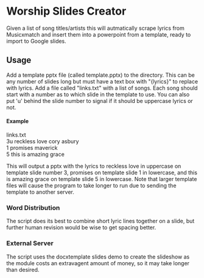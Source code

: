 # Worship Slides Creator

Given a list of song titles/artists this will autmatically scrape lyrics from Musicxmatch and 
insert them into a powerpoint from a template, ready to import to Google slides. 

## Usage
Add a template pptx file (called template.pptx) to the directory. This can be any number of 
slides long but must have a text box with "{lyrics}" to replace with lyrics. Add a file called 
"links.txt" with a list of songs. Each song should start with a number as to which slide
in the template to use. You can also put 'u' behind the slide number to signal if it should
be uppercase lyrics or not.

#### Example

links.txt \
3u reckless love cory asbury \
1 promises maverick \
5 this is amazing grace 

This will output a pptx with the lyrics to reckless love in uppercase 
on template slide number 3, promises on template slide 1 in lowercase, and this is amazing grace 
on template slide 5 in lowercase. Note that larger template files
will cause the program to take longer to run due to sending the template to another server.

### Word Distribution
The script does its best to combine short lyric lines together on a slide, but further human
revision would be wise to get spacing better.

### External Server
The script uses the docxtemplate slides demo to create the slideshow as the module costs an extravagent
amount of money, so it may take longer than desired.